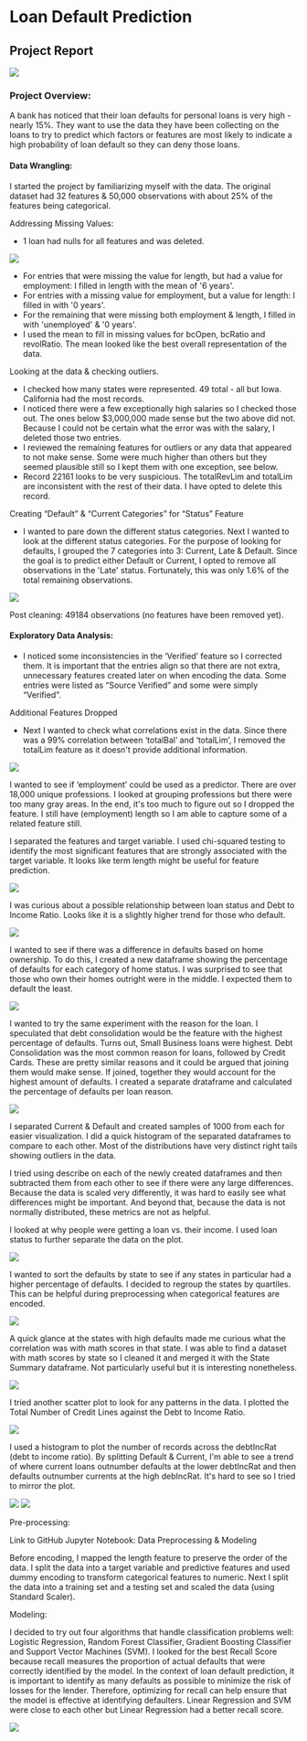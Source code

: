 # Loan Default Prediction
## Project Report

![](Images/Desk.jpg)

### Project Overview: 

A bank has noticed that their loan defaults for personal loans is very high - nearly 15%. They want to use the data they have been collecting on the loans to try to predict which factors or features are most likely to indicate a high probability of loan default so they can deny those loans. 

#### Data Wrangling:

I started the project by familiarizing myself with the data. The original dataset had 32 features & 50,000 observations with about 25% of the features being categorical. 

Addressing Missing Values: <br>
* 1 loan had nulls for all features and was deleted. 

![](Images/Table%20Images/01_Missing_Value_Summary.png)

* For entries that were missing the value for length, but had a value for employment: I filled in length with the mean of '6 years'. <br>
* For entries with a missing value for employment, but a value for length: I filled in with '0 years'. <br>
* For the remaining that were missing both employment & length, I filled in with 'unemployed' & '0 years'. <br>
* I used the mean to fill in missing values for bcOpen, bcRatio and revolRatio. The mean looked like the best overall representation of the data. 

Looking at the data & checking outliers. <br>
* I checked how many states were represented.  49 total - all but Iowa. California had the most records.
* I noticed there were a few exceptionally high salaries so I checked those out. The ones below $3,000,000 made sense but the two above did not. Because I could not be certain what the error was with the salary, I deleted those two entries.
* I reviewed the remaining features for outliers or any data that appeared to not make sense. Some were much higher than others but they seemed plausible still so I kept them with one exception, see below. 
* Record 22161 looks to be very suspicious. The totalRevLim and totalLim are inconsistent with the rest of their data. I have opted to delete this record.

Creating “Default” & “Current Categories” for “Status” Feature
* I wanted to pare down the different status categories. Next I wanted to look at the different status categories. For the purpose of looking for defaults, I grouped the 7 categories into 3: Current, Late & Default. Since the goal is to predict either Default or Current, I opted to remove all observations in the 'Late' status. Fortunately, this was only 1.6% of the total remaining observations.

![](Images/Table%20Images/02_Loan_Status_Summary.png)

Post cleaning: 49184 observations (no features have been removed yet).

#### Exploratory Data Analysis:

* I noticed some inconsistencies in the ‘Verified’ feature so I corrected them. It is important that the entries align so that there are not extra, unnecessary features created later on when encoding the data. Some entries were listed as “Source Verified” and some were simply “Verified”. 

Additional Features Dropped

* Next I wanted to check what correlations exist in the data. Since there was a 99% correlation between ‘totalBal’ and ‘totalLim’, I removed the totalLim 
feature as it doesn't provide 
additional information.

![](Images/01_Heatmap.png)

I wanted to see if ‘employment’ could be used as a predictor. There are over 18,000 unique professions. I looked at grouping professions but there were too many gray areas. In the end, it's too much to figure out so I dropped the feature. I still have (employment) length so I am able to capture some of a related feature still.

I separated the features and target variable. I used chi-squared testing to identify the most significant features that are strongly associated with the target variable. It looks like term length might be useful for feature prediction.

![](Images/02_Top%20Features:%20Chi2.png)

I was curious about a possible relationship between loan status and Debt to Income Ratio. Looks like it is a slightly higher trend for those who default.

![](Images/03_Defaulter%20Box%20Plot.png)

I wanted to see if there was a difference in defaults based on home ownership. To do this, I created a new dataframe showing the percentage of defaults for each category of home status. I was surprised to see that those who own their homes outright were in the middle. I expected them to default the least.

![](Images/04_Homeowners.png)

I wanted to try the same experiment with the reason for the loan. I speculated that debt consolidation would be the feature with the highest percentage of defaults. Turns out, Small Business loans were highest. Debt Consolidation was the most common reason for loans, followed by Credit Cards. These are pretty similar reasons and it could be argued that joining them would make sense. If joined, together they would account for the highest amount of defaults. I created a separate drataframe and calculated the percentage of defaults per loan reason.

![](Images/05_Small%20Businesses.png)

I separated Current & Default and created samples of 1000 from each for easier visualization. I did a quick histogram of the separated dataframes to compare to each other. Most of the distributions have very distinct right tails showing outliers in the data. 

I tried using describe on each of the newly created dataframes and then subtracted them from each other to see if there were any large differences. Because the data is scaled very differently, it was hard to easily see what differences might be important. And beyond that, because the data is not normally distributed, these metrics are not as helpful.

I looked at why people were getting a loan vs. their income. I used loan status to further separate the data on the plot.

![](Images/06_Reason%20for%20Loan%20versus%20Income.png)

I wanted to sort the defaults by state to see if any states in particular had a higher percentage of defaults. I decided to regroup the states by quartiles. This can be helpful during preprocessing when categorical features are encoded. 

![](Images/08_State%20Defaults.png)

A quick glance at the states with high defaults made me curious what the correlation was with math scores in that state. I was able to find a dataset with math scores by state so I cleaned it and merged it with the State Summary dataframe. Not particularly useful but it is interesting nonetheless.

![](Images/09_Math%20Scores.png)

I tried another scatter plot to look for any patterns in the data. I plotted the Total Number of Credit Lines against the Debt to Income Ratio.

![](Images/10_Total%20Credit%20Lines%20vs%20Debt%20to%20Income%20Ratio.png)

I used a histogram to plot the number of records across the debtIncRat (debt to income ratio). By splitting Default & Current, I'm able to see a trend of where current loans outnumber defaults at the lower debtIncRat and then defaults outnumber currents at the high debIncRat. It's hard to see so I tried to mirror the plot.

![](Images/11_Stacked%20Bars.png)
![](Images/12_Butterfly.png)

Pre-processing:

Link to GitHub Jupyter Notebook: Data Preprocessing & Modeling

Before encoding, I mapped the length feature to preserve the order of the data. I split the data into a target variable and predictive features and used dummy encoding to transform categorical features to numeric. Next I split the data into a training set and a testing set and scaled the data (using Standard Scaler).

Modeling:

I decided to try out four algorithms that handle classification problems well: Logistic Regression, Random Forest Classifier, Gradient Boosting Classifier and Support Vector Machines (SVM). I looked for the best Recall Score because recall measures the proportion of actual defaults that were correctly identified by the model. In the context of loan default prediction, it is important to identify as many defaults as possible to minimize the risk of losses for the lender. Therefore, optimizing for recall can help ensure that the model is effective at identifying defaulters. Linear Regression and SVM were close to each other but Linear Regression had a better recall score.







![](Images/)
